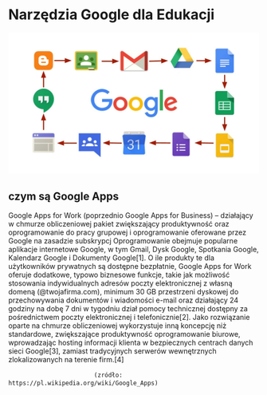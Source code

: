 #  Narzędzia Google dla Edukacji
![](Foto1.jpg)

##  czym są Google Apps
Google Apps for Work (poprzednio Google Apps for Business) – działający w chmurze obliczeniowej pakiet zwiększający produktywność oraz oprogramowanie do pracy grupowej i oprogramowanie oferowane przez Google na zasadzie subskrypcj
Oprogramowanie obejmuje popularne aplikacje internetowe Google, w tym Gmail, Dysk Google, Spotkania Google, Kalendarz Google i Dokumenty Google[1]. O ile produkty te dla użytkowników prywatnych są dostępne bezpłatnie, Google Apps for Work oferuje dodatkowe, typowo biznesowe funkcje, takie jak możliwość stosowania indywidualnych adresów poczty elektronicznej z własną domeną (@twojafirma.com), minimum 30 GB przestrzeni dyskowej do przechowywania dokumentów i wiadomości e-mail oraz działający 24 godziny na dobę 7 dni w tygodniu dział pomocy technicznej dostępny za pośrednictwem poczty elektronicznej i telefonicznie[2]. Jako rozwiązanie oparte na chmurze obliczeniowej wykorzystuje inną koncepcję niż standardowe, zwiększające produktywność oprogramowanie biurowe, wprowadzając hosting informacji klienta w bezpiecznych centrach danych sieci Google[3], zamiast tradycyjnych serwerów wewnętrznych zlokalizowanych na terenie firm.[4]

                            (zródło: https://pl.wikipedia.org/wiki/Google_Apps)
